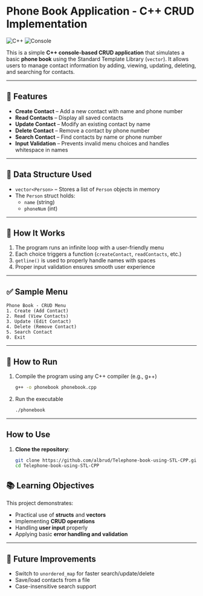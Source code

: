 # Phone Book Application - C++ CRUD Implementation

![C++](https://img.shields.io/badge/c++-%2300599C.svg?style=for-the-badge&logo=c%2B%2B&logoColor=white) ![Console](https://img.shields.io/badge/console-black.svg?style=for-the-badge&logo=windows-terminal&logoColor=white)


This is a simple **C++ console-based CRUD application** that simulates a basic **phone book** using the Standard Template Library (`vector`). It allows users to manage contact information by adding, viewing, updating, deleting, and searching for contacts.

---

## 🔧 Features

- **Create Contact** – Add a new contact with name and phone number  
- **Read Contacts** – Display all saved contacts  
- **Update Contact** – Modify an existing contact by name  
- **Delete Contact** – Remove a contact by phone number  
- **Search Contact** – Find contacts by name or phone number  
- **Input Validation** – Prevents invalid menu choices and handles whitespace in names

---

## 📂 Data Structure Used

- `vector<Person>` – Stores a list of `Person` objects in memory  
- The `Person` struct holds:
  - `name` (string)
  - `phoneNum` (int)

---

## 🧪 How It Works

1. The program runs an infinite loop with a user-friendly menu
2. Each choice triggers a function (`createContact`, `readContacts`, etc.)
3. `getline()` is used to properly handle names with spaces
4. Proper input validation ensures smooth user experience

---

## ✅ Sample Menu

```
Phone Book - CRUD Menu
1. Create (Add Contact)
2. Read (View Contacts)
3. Update (Edit Contact)
4. Delete (Remove Contact)
5. Search Contact
0. Exit
```

---

## 📌 How to Run

1. Compile the program using any C++ compiler (e.g., g++)
   ```bash
   g++ -o phonebook phonebook.cpp
   ```
2. Run the executable
   ```bash
   ./phonebook
   ```

---

## How to Use

1. **Clone the repository**:
   ```bash
   git clone https://github.com/albrud/Telephone-book-using-STL-CPP.git
   cd Telephone-book-using-STL-CPP
   ```


## 📚 Learning Objectives

This project demonstrates:
- Practical use of **structs** and **vectors**
- Implementing **CRUD operations**
- Handling **user input** properly
- Applying basic **error handling and validation**

---

## 🚀 Future Improvements

- Switch to `unordered_map` for faster search/update/delete
- Save/load contacts from a file
- Case-insensitive search support





   
